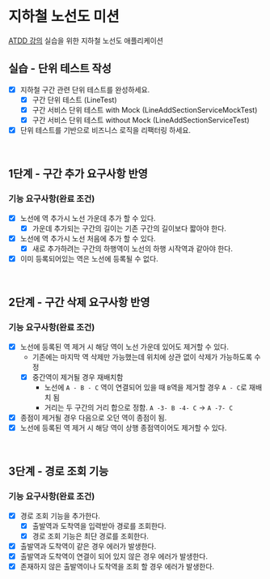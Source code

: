 # 지하철 노선도 미션
[ATDD 강의](https://edu.nextstep.camp/c/R89PYi5H) 실습을 위한 지하철 노선도 애플리케이션

## 실습 - 단위 테스트 작성

- [x] 지하철 구간 관련 단위 테스트를 완성하세요. 
  - [x] 구간 단위 테스트 (LineTest)
  - [x] 구간 서비스 단위 테스트 with Mock (LineAddSectionServiceMockTest)
  - [x] 구간 서비스 단위 테스트 without Mock (LineAddSectionServiceTest)
- [x] 단위 테스트를 기반으로 비즈니스 로직을 리팩터링 하세요.

<br>

## 1단계 - 구간 추가 요구사항 반영

### 기능 요구사항(완료 조건)

- [x] 노선에 역 추가시 노선 가운데 추가 할 수 있다.
  - [x] 가운데 추가되는 구간의 길이는 기존 구간의 길이보다 짧아야 한다.
- [x] 노선에 역 추가시 노선 처음에 추가 할 수 있다.
  - [x] 새로 추가하려는 구간의 하행역이 노선의 하행 시작역과 같아야 한다.
- [x] 이미 등록되어있는 역은 노선에 등록될 수 없다.

<br>

## 2단계 - 구간 삭제 요구사항 반영


### 기능 요구사항(완료 조건)

- [x] 노선에 등록된 역 제거 시 해당 역이 노선 가운데 있어도 제거할 수 있다.
  - 기존에는 마지막 역 삭제만 가능했는데 위치에 상관 없이 삭제가 가능하도록 수정
  - [x] 중간역이 제거될 경우 재배치함
    - 노선에 `A - B - C` 역이 연결되어 있을 때 `B`역을 제거할 경우 `A - C`로 재배치 됨
    - 거리는 두 구간의 거리 합으로 정함. `A -3- B -4- C` -> `A -7- C`
- [x] 종점이 제거될 경우 다음으로 오던 역이 종점이 됨.
- [x] 노선에 등록된 역 제거 시 해당 역이 상행 종점역이어도 제거할 수 있다.

<br>

## 3단계 - 경로 조회 기능

### 기능 요구사항(완료 조건)

- [x] 경로 조회 기능을 추가한다.
  - [x] 출발역과 도착역을 입력받아 경로를 조회한다.
  - [x] 경로 조회 기능은 최단 경로를 조회한다.
- [x] 출발역과 도착역이 같은 경우 에러가 발생한다.
- [x] 출발역과 도착역이 연결이 되어 있지 않은 경우 에러가 발생한다.
- [x] 존재하지 않은 출발역이나 도착역을 조회 할 경우 에러가 발생한다.
